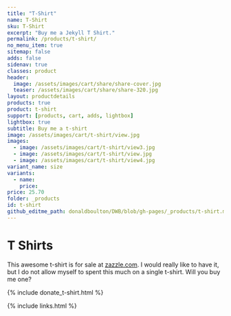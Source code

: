 ```yaml
---
title: "T-Shirt"
name: T-Shirt
sku: T-Shirt
excerpt: "Buy me a Jekyll T Shirt."
permalink: /products/t-shirt/
no_menu_item: true
sitemap: false
adds: false
sidenav: true
classes: product
header:
  image: /assets/images/cart/share/share-cover.jpg
  teaser: /assets/images/cart/share/share-320.jpg
layout: productdetails
products: true
product: t-shirt
support: [products, cart, adds, lightbox]
lightbox: true
subtitle: Buy me a t-shirt
image: /assets/images/cart/t-shirt/view.jpg
images:
  - image: /assets/images/cart/t-shirt/view3.jpg
  - image: /assets/images/cart/t-shirt/view.jpg
  - image: /assets/images/cart/t-shirt/view4.jpg
variant_name: size
variants:
  - name:
    price: 
price: 25.70
folder: _products
id: t-shirt
github_editme_path: donaldboulton/DWB/blob/gh-pages/_products/t-shirt.md
---
```

# T Shirts

This awesome t-shirt is for sale at [zazzle.com](https://www.zazzle.com/jekyll_t_shirt-235672519224817294). I would really like to have it, but I do not allow myself to spent this much on a single t-shirt. Will you buy me one?

{% include donate_t-shirt.html %}

{% include links.html %}

